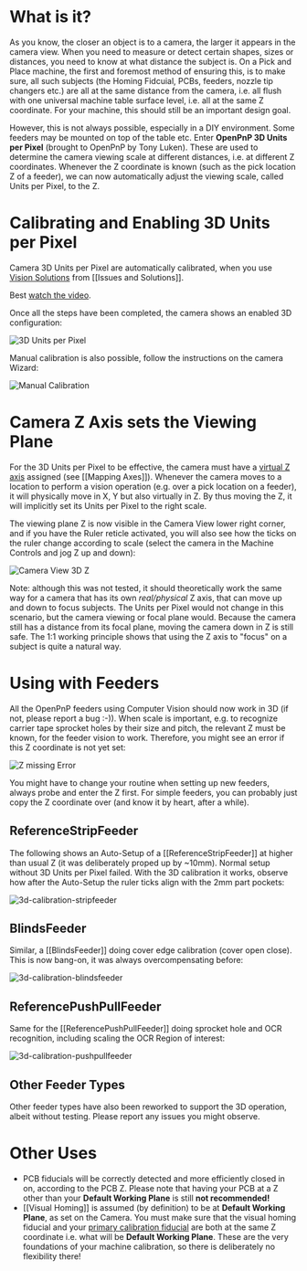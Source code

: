 # What is it?
As you know, the closer an object is to a camera, the larger it appears in the camera view. When you need to measure or detect certain shapes, sizes or distances, you need to know at what distance the subject is. On a Pick and Place machine, the first and foremost method of ensuring this, is to make sure, all such subjects (the Homing Fidcuial, PCBs, feeders, nozzle tip changers etc.) are all at the same distance from the camera, i.e. all flush with one universal machine table surface level, i.e. all at the same Z coordinate. For your machine, this should still be an important design goal. 

However, this is not always possible, especially in a DIY environment. Some feeders may be mounted on top of the table etc. Enter **OpenPnP 3D Units per Pixel** (brought to OpenPnP by Tony Luken). These are used to determine the camera viewing scale at different distances, i.e. at different Z coordinates. Whenever the Z coordinate is known (such as the pick location Z of a feeder), we can now automatically adjust the viewing scale, called Units per Pixel, to the Z.

# Calibrating and Enabling 3D Units per Pixel

Camera 3D Units per Pixel are automatically calibrated, when you use [Vision Solutions](https://github.com/openpnp/openpnp/wiki/Vision-Solutions) from [[Issues and Solutions]]. 

Best [watch the video](https://youtu.be/md68n_J7uto).

Once all the steps have been completed, the camera shows an enabled 3D configuration:

![3D Units per Pixel](https://user-images.githubusercontent.com/9963310/131219497-938464d2-697e-4ec2-90c0-dc706fbca421.png)

Manual calibration is also possible, follow the instructions on the camera Wizard:

![Manual Calibration](https://user-images.githubusercontent.com/9963310/131219525-911702a1-7275-432f-86c2-f5468a69bc1a.png)

# Camera Z Axis sets the Viewing Plane

For the 3D Units per Pixel to be effective, the camera must have a [virtual Z axis](https://github.com/openpnp/openpnp/wiki/Machine-Axes#referencevirtualaxis) assigned (see [[Mapping Axes]]). Whenever the camera moves to a location to perform a vision operation (e.g. over a pick location on a feeder), it will physically move in X, Y but also virtually in Z. By thus moving the Z, it will implicitly set its Units per Pixel to the right scale. 

The viewing plane Z is now visible in the Camera View lower right corner, and if you have the Ruler reticle activated, you will also see how the ticks on the ruler change according to scale (select the camera in the Machine Controls and jog Z up and down): 

![Camera View 3D Z](https://user-images.githubusercontent.com/9963310/131219680-fa0a4dc5-9800-49a8-ac0d-119e098e6c5c.png)

Note: although this was not tested, it should theoretically work the same way for a camera that has its own _real/physical_ Z axis, that can move up and down to focus subjects. The Units per Pixel would not change in this scenario, but the camera viewing or focal plane would. Because the camera still has a distance from its focal plane, moving the camera down in Z is still safe. The 1:1 working principle shows that using the Z axis to "focus" on a subject is quite a natural way.

# Using with Feeders

All the OpenPnP feeders using Computer Vision should now work in 3D (if not, please report a bug :-)). When scale is important, e.g. to recognize carrier tape sprocket holes by their size and pitch, the relevant Z must be known, for the feeder vision to work. Therefore, you might see an error if this Z coordinate is not yet set:

![Z missing Error](https://user-images.githubusercontent.com/9963310/131219923-afa8f871-2773-4f16-9532-67028acb96b4.png)

You might have to change your routine when setting up new feeders, always probe and enter the Z first. For simple feeders, you can probably just copy the Z coordinate over (and know it by heart, after a while). 

## ReferenceStripFeeder

The following shows an Auto-Setup of a [[ReferenceStripFeeder]] at higher than usual Z (it was deliberately proped up by ~10mm). Normal setup without 3D Units per Pixel failed. With the 3D calibration it works, observe how after the Auto-Setup the ruler ticks align with the 2mm part pockets: 

![3d-calibration-stripfeeder](https://user-images.githubusercontent.com/9963310/131221108-0e535cd7-6ba7-4b18-af66-693391828aea.gif)

## BlindsFeeder

Similar, a [[BlindsFeeder]] doing cover edge calibration (cover open close). This is now bang-on, it was always overcompensating before:

![3d-calibration-blindsfeeder](https://user-images.githubusercontent.com/9963310/131221121-3668174b-0b3b-4d75-bdf6-62e71c56d24e.gif)

## ReferencePushPullFeeder

Same for the [[ReferencePushPullFeeder]] doing sprocket hole and OCR recognition, including scaling the OCR Region of interest:

![3d-calibration-pushpullfeeder](https://user-images.githubusercontent.com/9963310/131221124-95220bd8-6ac7-4f5a-8ab7-bf3c4e45fc03.gif)

## Other Feeder Types

Other feeder types have also been reworked to support the 3D operation, albeit without testing. Please report any issues you might observe. 

# Other Uses 

* PCB fiducials will be correctly detected and more efficiently closed in on, according to the PCB Z. Please note that having your PCB at a Z other than your **Default Working Plane** is still **not recommended!** 
* [[Visual Homing]] is assumed (by definition) to be at **Default Working Plane**, as set on the Camera. You must make sure that the visual homing fiducial and your [primary calibration fiducial](https://github.com/openpnp/openpnp/wiki/Vision-Solutions) are both at the same Z coordinate i.e. what will be **Default Working Plane**. These are the very foundations of your machine calibration, so there is deliberately no flexibility there!